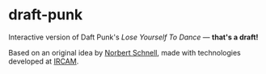 # draft-punk
Interactive version of Daft Punk's *Lose Yourself To Dance* — **that's a draft!**

Based on an original idea by [Norbert Schnell](mailto:Norbert.Schnell@ircam.fr), made with technologies developed at [IRCAM](http://www.ircam.fr).
